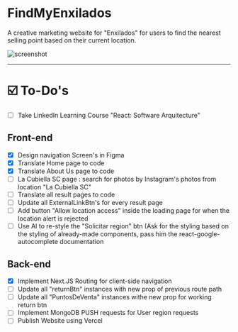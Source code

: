 # FindMyEnxilados

A creative marketing website for "Enxilados" for users to find the nearest selling point based on their current location.

![screenshot](https://i.ibb.co/cxw79Kb/68747470733a2f2f692e6962622e636f2f73355a326e736b2f53637265656e73686f742d323032342d30322d30382d61742d.png)

---

# ☑️  To-Do's
- [ ] Take LinkedIn Learning Course "React: Software Arquitecture"

## Front-end
- [x] Design navigation Screen's in Figma
- [x] Translate Home page to code
- [x] Translate About Us page to code
- [ ] La Cubiella SC page : search for photos by Instagram's photos from location "La Cubiella SC"
- [ ] Translate all result pages to code
- [ ] Update all ExternalLinkBtn's for every result page
- [ ] Add button "Allow location access" inside the loading page for when the location alert is rejected
- [ ] Use AI to re-style the "Solicitar region" btn (Ask for the styling based on the styling of already-made components, pass him the react-google-autocomplete documentation

## Back-end
- [x] Implement Next.JS Routing for client-side navigation
- [ ] Update all "returnBtn" instances with new prop of previous route path
- [ ] Update all "PuntosDeVenta" instances withe new prop for working return btn
- [ ] Implement MongoDB PUSH requests for User region requests
- [ ] Publish Website using Vercel
